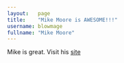 ```yaml
---
layout:   page
title:    "Mike Moore is AWESOME!!!"
username: blowmage
fullname: "Mike Moore"
---
```


Mike is great. Visit his [site](http://blowmage.com/)
